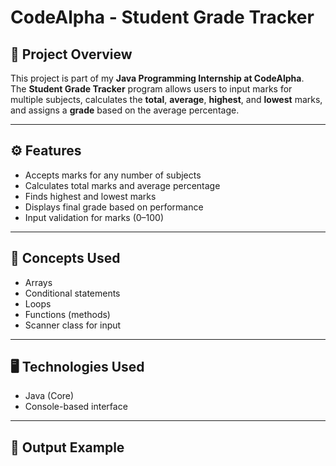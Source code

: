 # CodeAlpha - Student Grade Tracker

## 📘 Project Overview
This project is part of my **Java Programming Internship at CodeAlpha**.  
The **Student Grade Tracker** program allows users to input marks for multiple subjects, calculates the **total**, **average**, **highest**, and **lowest** marks, and assigns a **grade** based on the average percentage.

---

## ⚙️ Features
- Accepts marks for any number of subjects  
- Calculates total marks and average percentage  
- Finds highest and lowest marks  
- Displays final grade based on performance  
- Input validation for marks (0–100)

---

## 🧠 Concepts Used
- Arrays
- Conditional statements
- Loops
- Functions (methods)
- Scanner class for input

---

## 🖥️ Technologies Used
- Java (Core)
- Console-based interface

---

## 📸 Output Example
